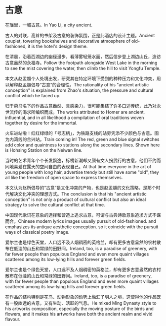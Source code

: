 # 古意

<p><span class="chinese">在瑶里，一城古意。</span><span class="english">In Yao Li, a city ancient.</span></p>

<p><span class="chinese">古人的对联，高耸的书架及古意的装饰氛围，正是此酒店的设计主题。</span><span class="english">Ancient couplet, towering bookshelves and decorative atmosphere of old-fashioned, it is the hotel's design theme.</span></p>

<p><span class="chinese">在清晨，沿着西湖边的幽径漫步，看薄雾轻笼水面，然后信步登上湖边山丘，造访古意盎然的永福寺。</span><span class="english">Follow the footpath alongside West Lake in the morning to see the mist covering the water, then climb the hill to visit Yongfu Temple.</span></p>

<p><span class="chinese">本文从赵孟頫个人处境出发，研究其在特定环境下受到的种种压力和文化冲突，用以解释赵孟頫倡导“古意”的合理性。</span><span class="english">The rationality of his "ancient artistic conception" is explained from Zhao's situation, the pressure and cultural conflict which he faced up.</span></p>

<p><span class="chinese">归于荷马名下的作品古意盎然、具感染力，很可能集结了许多口述传统，此乃对永世流传的渴求所编织而成。</span><span class="english">The works attributed to Homer are ancient, influential, and in all likelihood a compilation of oral traditions woven together by desire for the immortal.</span></p>

<p><span class="chinese">火车进站啦！红红绿绿的「号志柄」，为铁路支线的站旁凭添不少颜色与古意。图为内湾线的合兴站。</span><span class="english">Train coming in! The red, green and blue signal switches add color and quaintness to stations along the secondary lines. Shown here is Hohsing Station on the Neiwan line.</span></p>

<p><span class="chinese">当时的艺术青年个个长发飘逸，标榜新潮却又颇有文人扮武行的古意，他们不约而同地喜爱在露天的空间自由的表现自己。</span><span class="english">At that time everyone in the art of young people with long hair, advertise trendy but still have some "old", they all like the freedom of open space to express themselves.</span></p>

<p><span class="chinese">本文认为赵所倡导的“古意”是文化冲突的产物，也是赵孟頫的文化策略，是那个时代解决文化冲突的理想方式。</span><span class="english">The conclusion is that his "ancient artistic conception" is not only a product of cultural conflict but also an ideal strategy to solve the cultural conflict at that time.</span></p>

<p><span class="chinese">中国现代歌词在意象的选择和营造上追求古意，可谓与古典诗歌意象追求方式不谋而合。</span><span class="english">Chinese modern lyrics images usually pursuit of old-fashioned. and emphasizes its antique aesthetic conception. so it coincide with the pursuit ways of classical poetry image.</span></p>

<p><span class="chinese">爱尔兰也是绿色天堂，人口远不及人烟稠密的英格兰，却有更多古意盎然的农村散布在低洼的山丘和常绿的田野间。</span><span class="english">Ireland, too, is a paradise of greenery, with far fewer people than populous England and even more quaint villages scattered among its low-lying hills and forever green fields.</span></p>

<p><span class="chinese">爱尔兰也是个绿色天堂，人口远不及人烟稠密的英格兰，却有更多古意盎然的农村散布在低洼的山丘和常绿的田野间。</span><span class="english">Ireland, too, is a paradise of greenery, with far fewer people than populous England and even more quaint villages scattered among its low-lying hills and forever green fields.</span></p>

<p><span class="chinese">在作品的结构特别是花鸟、动物形象的动势上融汇了明人之境，这使得他的作品既有一股幽远的古意，又有生动、活跃的气息。</span><span class="english">He mixed Ming Dynasty style to his artworks composition, especially the moving posture of the birds and flowers, and it makes his artworks have both the ancient realm and vivid flavour.</span></p>

